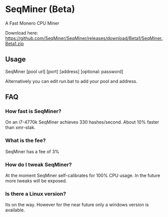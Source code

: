 # SeqMiner (Beta) #
A Fast Monero CPU Miner

Download here: https://github.com/SeqMiner/SeqMiner/releases/download/Beta1/SeqMiner.Beta1.zip

## Usage ##
SeqMiner [pool url] [port] [address] [optional: password]

Alternatively you can edit run.bat to add your pool and address.

## FAQ ##
### How fast is SeqMiner?  ###
On an i7-4770k SeqMiner achieves 330 hashes/second.  About 10% faster than xmr-stak.

### What is the fee? ###
SeqMiner has a fee of 3%

### How do I tweak SeqMiner? ###
At the moment SeqMiner self-calibrates for 100% CPU usage.  In the future more tweaks will be exposed.

### Is there a Linux version? ###
Its on the way.  However for the near future only a windows version is available.
